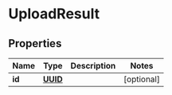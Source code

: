 # UploadResult

## Properties
Name | Type | Description | Notes
------------ | ------------- | ------------- | -------------
**id** | [**UUID**](UUID.md) |  |  [optional]
